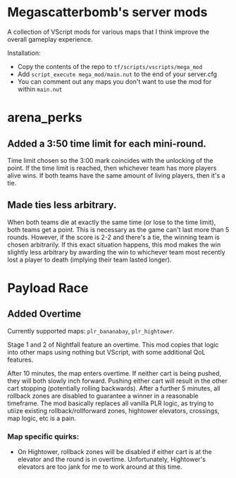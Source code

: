 # Megascatterbomb's server mods

A collection of VScript mods for various maps that I think improve the overall gameplay experience.

Installation:
- Copy the contents of the repo to `tf/scripts/vscripts/mega_mod`
- Add `script_execute mega_mod/main.nut` to the end of your server.cfg
- You can comment out any maps you don't want to use the mod for within `main.nut`

# arena_perks

## Added a 3:50 time limit for each mini-round.
Time limit chosen so the 3:00 mark coincides with the unlocking of the point. If the time limit is reached, then whichever team has more players alive wins. If both teams have the same amount of living players, then it's a tie.

## Made ties less arbitrary.
When both teams die at exactly the same time (or lose to the time limit), both teams get a point. This is necessary as the game can't last more than 5 rounds. However, if the score is 2-2 and there's a tie, the winning team is chosen arbitrarily. If this exact situation happens, this mod makes the win slightly less arbitrary by awarding the win to whichever team most recently lost a player to death (implying their team lasted longer).

# Payload Race

## Added Overtime

Currently supported maps: `plr_bananabay`, `plr_hightower`.

Stage 1 and 2 of Nightfall feature an overtime. This mod copies that logic into other maps using nothing but VScript, with some additional QoL features.

After 10 minutes, the map enters overtime. If neither cart is being pushed, they will both slowly inch forward. Pushing either cart will result in the other cart stopping (potentially rolling backwards). After a further 5 minutes, all rollback zones are disabled to guarantee a winner in a reasonable timeframe. The mod basically replaces all vanilla PLR logic, as trying to utiize existing rollback/rollforward zones, hightower elevators, crossings, map logic, etc is a pain.

### Map specific quirks:
- On Hightower, rollback zones will be disabled if either cart is at the elevator and the round is in overtime. Unfortunately, Hightower's elevators are too jank for me to work around at this time.
